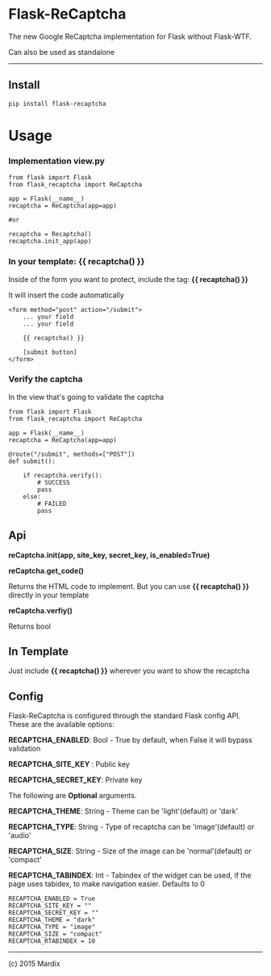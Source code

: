 # Flask-ReCaptcha

The new Google ReCaptcha implementation for Flask without Flask-WTF.

Can also be used as standalone

---

## Install

    pip install flask-recaptcha

# Usage

### Implementation view.py

    from flask import Flask
    from flask_recaptcha import ReCaptcha

    app = Flask(__name__)
    recaptcha = ReCaptcha(app=app)
    
    #or 
    
    recaptcha = Recaptcha()
    recaptcha.init_app(app)
    

### In your template: **{{ recaptcha() }}**

Inside of the form you want to protect, include the tag: **{{ recaptcha() }}**

It will insert the code automatically


    <form method="post" action="/submit">
        ... your field
        ... your field

        {{ recaptcha() }}

        [submit button]
    </form>


### Verify the captcha

In the view that's going to validate the captcha

    from flask import Flask
    from flask_recaptcha import ReCaptcha

    app = Flask(__name__)
    recaptcha = ReCaptcha(app=app)

    @route("/submit", methods=["POST"])
    def submit():

        if recaptcha.verify():
            # SUCCESS
            pass
        else:
            # FAILED
            pass


## Api

**reCaptcha.__init__(app, site_key, secret_key, is_enabled=True)**

**reCaptcha.get_code()**

Returns the HTML code to implement. But you can use
**{{ recaptcha() }}** directly in your template

**reCaptcha.verfiy()**

Returns bool

## In Template

Just include **{{ recaptcha() }}** wherever you want to show the recaptcha


## Config

Flask-ReCaptcha is configured through the standard Flask config API.
These are the available options:

**RECAPTCHA_ENABLED**: Bool - True by default, when False it will bypass validation

**RECAPTCHA_SITE_KEY** : Public key

**RECAPTCHA_SECRET_KEY**: Private key

The following are **Optional** arguments.

**RECAPTCHA_THEME**: String - Theme can be 'light'(default) or 'dark'

**RECAPTCHA_TYPE**: String - Type of recaptcha can be 'image'(default) or 'audio'

**RECAPTCHA_SIZE**: String - Size of the image can be 'normal'(default) or 'compact'

**RECAPTCHA_TABINDEX**: Int - Tabindex of the widget can be used, if the page uses tabidex, to make navigation easier. Defaults to 0

    RECAPTCHA_ENABLED = True
    RECAPTCHA_SITE_KEY = ""
    RECAPTCHA_SECRET_KEY = ""
    RECAPTCHA_THEME = "dark"
    RECAPTCHA_TYPE = "image"
    RECAPTCHA_SIZE = "compact"
    RECAPTCHA_RTABINDEX = 10

---

(c) 2015 Mardix

